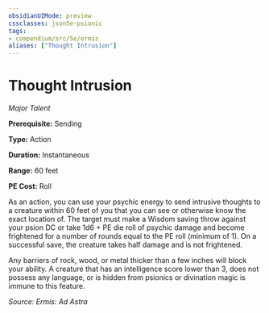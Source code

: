 ```yaml
---
obsidianUIMode: preview
cssclasses: json5e-psionic
tags:
- compendium/src/5e/ermis
aliases: ["Thought Intrusion"]
---
```

# Thought Intrusion
*Major Talent*  

**Prerequisite:** Sending

**Type:** Action

**Duration:** Instantaneous

**Range:** 60 feet

**PE Cost:** Roll

As an action, you can use your psychic energy to send intrusive thoughts to a creature within 60 feet of you that you can see or otherwise know the exact location of. The target must make a Wisdom saving throw against your psion DC or take 1d6 + PE die roll of psychic damage and become frightened for a number of rounds equal to the PE roll (minimum of 1). On a successful save, the creature takes half damage and is not frightened.

Any barriers of rock, wood, or metal thicker than a few inches will block your ability. A creature that has an intelligence score lower than 3, does not possess any language, or is hidden from psionics or divination magic is immune to this feature.

*Source: Ermis: Ad Astra*
